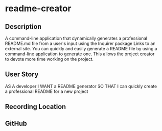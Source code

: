# readme-creator

## Description
A command-line application that dynamically generates a professional README.md file from a user's input using the Inquirer package Links to an external site. You can quickly and easily generate a README file by using a command-line application to generate one. This allows the project creator to devote more time working on the project.

## User Story
AS A developer
I WANT a README generator
SO THAT I can quickly create a professional README for a new project

## Recording Location

## GitHub


